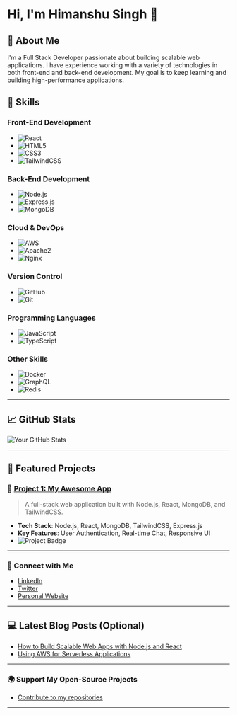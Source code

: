 # Hi, I'm Himanshu Singh 👋

## 🚀 About Me
I'm a Full Stack Developer passionate about building scalable web applications. I have experience working with a variety of technologies in both front-end and back-end development. My goal is to keep learning and building high-performance applications.

## 🌟 Skills

### Front-End Development
- ![React](https://img.shields.io/badge/React-61DAFB?style=for-the-badge&logo=react&logoColor=000000)
- ![HTML5](https://img.shields.io/badge/HTML5-E34F26?style=for-the-badge&logo=html5&logoColor=ffffff)
- ![CSS3](https://img.shields.io/badge/CSS3-1572B6?style=for-the-badge&logo=css3&logoColor=ffffff)
- ![TailwindCSS](https://img.shields.io/badge/TailwindCSS-38B2AC?style=for-the-badge&logo=tailwindcss&logoColor=ffffff)

### Back-End Development
- ![Node.js](https://img.shields.io/badge/Node.js-339933?style=for-the-badge&logo=node.js&logoColor=ffffff)
- ![Express.js](https://img.shields.io/badge/Express-000000?style=for-the-badge&logo=express&logoColor=ffffff)
- ![MongoDB](https://img.shields.io/badge/MongoDB-4DB33D?style=for-the-badge&logo=mongodb&logoColor=ffffff)

### Cloud & DevOps
- ![AWS](https://img.shields.io/badge/AWS-232F3E?style=for-the-badge&logo=amazonaws&logoColor=ffffff)
- ![Apache2](https://img.shields.io/badge/Apache2-D22128?style=for-the-badge&logo=apache&logoColor=ffffff)
- ![Nginx](https://img.shields.io/badge/Nginx-009639?style=for-the-badge&logo=nginx&logoColor=ffffff)

### Version Control
- ![GitHub](https://img.shields.io/badge/GitHub-181717?style=for-the-badge&logo=github&logoColor=ffffff)
- ![Git](https://img.shields.io/badge/Git-F05032?style=for-the-badge&logo=git&logoColor=ffffff)

### Programming Languages
- ![JavaScript](https://img.shields.io/badge/JavaScript-F7DF1E?style=for-the-badge&logo=javascript&logoColor=ffffff)
- ![TypeScript](https://img.shields.io/badge/TypeScript-3178C6?style=for-the-badge&logo=typescript&logoColor=ffffff)

### Other Skills
- ![Docker](https://img.shields.io/badge/Docker-2496ED?style=for-the-badge&logo=docker&logoColor=ffffff)
- ![GraphQL](https://img.shields.io/badge/GraphQL-E10098?style=for-the-badge&logo=graphql&logoColor=ffffff)
- ![Redis](https://img.shields.io/badge/Redis-DC382D?style=for-the-badge&logo=redis&logoColor=ffffff)

---

## 📈 GitHub Stats
![Your GitHub Stats](https://github-readme-stats.vercel.app/api?username=your-username&show_icons=true&count_private=true&hide_title=true&theme=tokyonight)

---

## 📂 Featured Projects

### 🚀 [Project 1: My Awesome App](https://github.com/your-username/project-1)
> A full-stack web application built with Node.js, React, MongoDB, and TailwindCSS.

- **Tech Stack**: Node.js, React, MongoDB, TailwindCSS, Express.js
- **Key Features**: User Authentication, Real-time Chat, Responsive UI
- ![Project Badge](https://img.shields.io/badge/Live-Demo-blue)

---

### 💬 Connect with Me
- [LinkedIn](https://www.linkedin.com/in/your-linkedin/)
- [Twitter](https://twitter.com/your-twitter)
- [Personal Website](https://yourwebsite.com)

---

## 💻 Latest Blog Posts (Optional)

- [How to Build Scalable Web Apps with Node.js and React](https://yourblog.com/how-to-build-scalable-web-apps)
- [Using AWS for Serverless Applications](https://yourblog.com/aws-serverless)

---

### 🌍 Support My Open-Source Projects
- [Contribute to my repositories](https://github.com/your-username)

---

